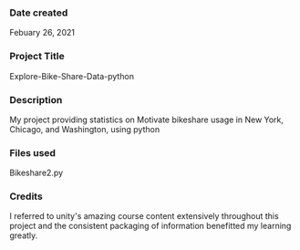 ### Date created
Febuary 26, 2021

### Project Title
Explore-Bike-Share-Data-python

### Description
My project providing statistics on Motivate bikeshare usage in New York, Chicago, and Washington, using python

### Files used
Bikeshare2.py

### Credits
I referred to unity's amazing course content extensively throughout this project and the consistent
packaging of information benefitted my learning greatly.
